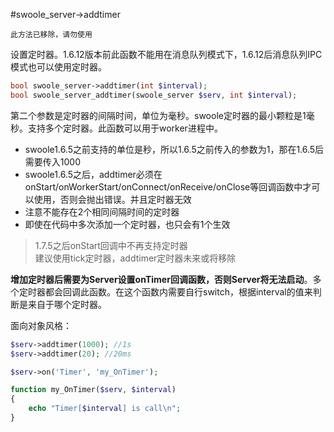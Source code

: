 #swoole_server->addtimer

    此方法已移除，请勿使用
设置定时器。1.6.12版本前此函数不能用在消息队列模式下，1.6.12后消息队列IPC模式也可以使用定时器。
```php
bool swoole_server->addtimer(int $interval);
bool swoole_server_addtimer(swoole_server $serv, int $interval);
```
第二个参数是定时器的间隔时间，单位为毫秒。swoole定时器的最小颗粒是1毫秒。支持多个定时器。此函数可以用于worker进程中。

* swoole1.6.5之前支持的单位是秒，所以1.6.5之前传入的参数为1，那在1.6.5后需要传入1000  
* swoole1.6.5之后，addtimer必须在onStart/onWorkerStart/onConnect/onReceive/onClose等回调函数中才可以使用，否则会抛出错误。并且定时器无效  
* 注意不能存在2个相同间隔时间的定时器
* 即使在代码中多次添加一个定时器，也只会有1个生效  

> 1.7.5之后onStart回调中不再支持定时器  
> 建议使用tick定时器，addtimer定时器未来或将移除  

__增加定时器后需要为Server设置onTimer回调函数，否则Server将无法启动__。多个定时器都会回调此函数。在这个函数内需要自行switch，根据interval的值来判断是来自于哪个定时器。

面向对象风格：
```php
$serv->addtimer(1000); //1s
$serv->addtimer(20); //20ms
```

```php
$serv->on('Timer', 'my_OnTimer');

function my_OnTimer($serv, $interval)
{
    echo "Timer[$interval] is call\n";
}
```